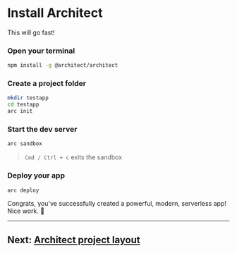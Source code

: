 # Install Architect

This will go fast!

### Open your terminal

```bash
npm install -g @architect/architect
```


### Create a project folder

```bash
mkdir testapp
cd testapp
arc init
```


### Start the dev server

```bash
arc sandbox
```
> `Cmd / Ctrl + c` exits the sandbox


### Deploy your app

```bash
arc deploy
```

Congrats, you've successfully created a powerful, modern, serverless app! Nice work. 💖

---

## Next: [Architect project layout](/quickstart/layout)
